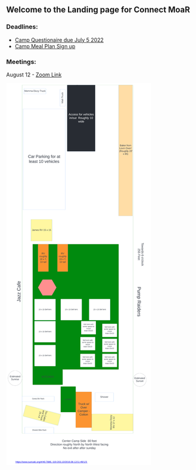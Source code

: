 ## Welcome to the Landing page for Connect MoaR

### Deadlines:
* [Camp Questionaire due July 5 2022](https://forms.gle/hVggiE9id1CJw2H59) 
* [Camp Meal Plan Sign up](https://forms.gle/Gon5jkSN8AGf1JsM8)


### Meetings:
August 12 - [Zoom Link](https://us02web.zoom.us/j/84185095544?pwd=TzZoVHVObEFXRXJtYlFZdlAxRFpCdz09)


<img src="images/camp_layout.png" alt="Camp Layout" />
